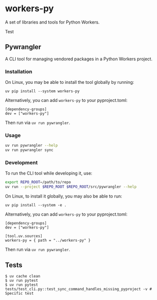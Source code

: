 # workers-py

A set of libraries and tools for Python Workers.

Test

## Pywrangler 

A CLI tool for managing vendored packages in a Python Workers project.

### Installation

On Linux, you may be able to install the tool globally by running:

```
uv pip install --system workers-py
```

Alternatively, you can add `workers-py` to your pyproject.toml:

```
[dependency-groups]
dev = ["workers-py"]
```

Then run via `uv run pywrangler`.

### Usage

```bash
uv run pywrangler --help
uv run pywrangler sync
```

### Development

To run the CLI tool while developing it, use:

```bash
export REPO_ROOT=/path/to/repo
uv run --project $REPO_ROOT $REPO_ROOT/src/pywrangler --help
```

On Linux, to install it globally, you may also be able to run:

```
uv pip install --system -e .
```

Alternatively, you can add `workers-py` to your pyproject.toml:

```
[dependency-groups]
dev = ["workers-py"]

[tool.uv.sources]
workers-py = { path = "../workers-py" }
```

Then run via `uv run pywrangler`.

## Tests

```
$ uv cache clean
$ uv run pytest
$ uv run pytest tests/test_cli.py::test_sync_command_handles_missing_pyproject -v # Specific test
```

